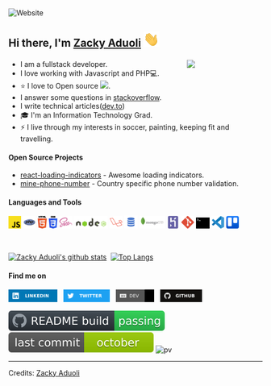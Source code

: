  <!--
**hane-smitter/hane-smitter** is a ✨ _special_ ✨ repository because its `README.md` (this file) appears on your GitHub profile.
-->

<!-- ![Website](https://i.imgur.com/O6LdF7h.gif) -->
<img height="216" width="450" src="https://i.imgur.com/O6LdF7h.gif" alt="Website" align="center">

<h2 align="left">Hi there, I'm <a href="https://www.linkedin.com/in/zacky-aduoli" target="_blank" rel="noopener noreferrer">Zacky Aduoli</a> <img src="https://raw.githubusercontent.com/ABSphreak/ABSphreak/master/gifs/Hi.gif" height="30" />
 
<a href="https://github.com/hane-smitter"><img align='right' src='https://i.imgur.com/gPfOmx5.gif' width='150'></a></h2>

- I am a fullstack developer.
- I love working with Javascript and PHP💻.
- ⭐ I love to Open source <img src="https://media.giphy.com/media/WUlplcMpOCEmTGBtBW/giphy.gif" width="30">.
- I answer some questions in [stackoverflow](https://stackoverflow.com/users/11966906/hane-smitter).
- I write technical articles([dev.to](https://dev.to/smitterhane))
- 🎓 I'm an Information Technology Grad.
- ⚡ I live through my interests in soccer, painting, keeping fit and travelling.

#### Open Source Projects

- [react-loading-indicators](https://github.com/hane-smitter/react-loading-indicator) - Awesome loading indicators.
- [mine-phone-number](https://github.com/hane-smitter/mine-phone-number) - Country specific phone number validation.

#### Languages and Tools

<p>
    <abbr title="Javascript"><code><img height="25" src="https://raw.githubusercontent.com/hane-smitter/hane-smitter/main/img/javascript.svg" alt="JavaScript"></code></abbr>
    <abbr title="PHP"><code><img height="25" src="https://raw.githubusercontent.com/hane-smitter/hane-smitter/main/img/php.png" alt="PHP"></code></abbr>
    <abbr title="HTML"><code><img height="25" src="https://raw.githubusercontent.com/hane-smitter/hane-smitter/main/img/html-5.svg" alt="HTML"></code></abbr>
    <abbr title="CSS"><code><img height="25" src="https://raw.githubusercontent.com/hane-smitter/hane-smitter/main/img/css-3.svg" alt="CSS"></code></abbr>
    <abbr title="Sass Lang"><code><img height="25" src="https://raw.githubusercontent.com/hane-smitter/hane-smitter/main/img/sass-lang.svg" alt="Sass Lang"></code></abbr>
    <abbr title="Node js"><code><img height="25" src="https://raw.githubusercontent.com/hane-smitter/hane-smitter/main/img/nodejs-1.svg" alt="Node js"></code></abbr>
    <abbr title="Laravel"><code><img height="25" src="https://raw.githubusercontent.com/hane-smitter/hane-smitter/main/img/laravel.svg" alt="Laravel"></code></abbr>
    <abbr title="SQL"><code><img height="26" src="https://raw.githubusercontent.com/hane-smitter/hane-smitter/main/img/sql.png" alt="SQL"></code></abbr>
    <abbr title="Mongo DB"><code><img height="25" src="https://raw.githubusercontent.com/hane-smitter/hane-smitter/main/img/mongodb-2.svg" alt="Mongo DB"></code></abbr>
    <abbr title="Heroku"><code><img height="25" src="https://raw.githubusercontent.com/hane-smitter/hane-smitter/main/img/heroku-1.svg" alt="Heroku"></code></abbr>
    <abbr title="Git"><code><img height="25" src="https://raw.githubusercontent.com/hane-smitter/hane-smitter/main/img/git-icon.svg" alt="git"></code></abbr>
    <abbr title="terminal"><code><img height="22" src="https://raw.githubusercontent.com/hane-smitter/hane-smitter/main/img/terminal-1.svg" alt="terminal"></code></abbr>
    <abbr title="VS Code"><code><img height="25" src="https://raw.githubusercontent.com/hane-smitter/hane-smitter/main/img/visual-studio-code-1.svg" alt="Visual Code Studio"></code></abbr>
    <abbr title="Trello"><code><img height="25" src="https://raw.githubusercontent.com/hane-smitter/hane-smitter/main/img/trello-icon.svg" alt="Trello"></code></abbr>
</p>

<br />

[![Zacky Aduoli's github stats](https://github-readme-stats.vercel.app/api?username=hane-smitter&count_private=true&show_icons=true&theme=blue-green&hide_rank=false&hide=stars&include_all_commits=true)](https://github.com/hane-smitter?tab=repositories)&nbsp;&nbsp;[![Top Langs](https://github-readme-stats.vercel.app/api/top-langs/?username=hane-smitter&layout=compact&langs_count=8&theme=blue-green)](https://github.com/hane-smitter)

#### Find me on

<!--
<p align='left'>
   <a href="https://www.linkedin.com/in/zacky-aduoli" target="_blank"><img height="25" src="https://raw.githubusercontent.com/hane-smitter/hane-smitter/main/img/linkedin-icon-2.svg"></a>&nbsp;&nbsp;
 <a href="https://twitter.com/SmitterHane" target="_blank"><img height="25" src="https://raw.githubusercontent.com/hane-smitter/hane-smitter/main/img/twitter-3.svg"></a>&nbsp;&nbsp;
 <a href="https://instagram.com/zacky_aduoli" target="_blank"><img height="25" src="https://raw.githubusercontent.com/hane-smitter/hane-smitter/main/img/instagram-2-1.svg"></a>&nbsp;&nbsp;
 <a href="https://www.kaggle.com/zacky-aduoli" target="_blank"><img height="25" src="https://raw.githubusercontent.com/hane-smitter/hane-smitter/main/img/Kaggle%20Icon.svg"></a>&nbsp;&nbsp;
 <a href="https://public.tableau.com/profile/zacky.aduoli#!/" target="_blank"><img height="25" src="https://raw.githubusercontent.com/hane-smitter/hane-smitter/main/img/tableau-software.svg"></a>&nbsp;&nbsp;
 <a href="https://github.com/hane-smitter" target="_blank"><img height="25" src="https://raw.githubusercontent.com/hane-smitter/hane-smitter/main/img/github-1.svg"></a>&nbsp;&nbsp;

 </p>
 -->

 <p align='left'>
   <a href="https://www.linkedin.com/in/zacky-aduoli" target="_blank"><img height="25" src="https://raw.githubusercontent.com/hane-smitter/hane-smitter/main/img/linkedin%20rect.svg"></a>&nbsp;&nbsp;
 <a href="https://twitter.com/SmitterHane" target="_blank"><img height="25" src="https://raw.githubusercontent.com/hane-smitter/hane-smitter/main/img/twitter%20rect.svg"></a>&nbsp;&nbsp;
 <a href="https://dev.to/smitterhane" target="_blank"><img height="25" src="https://raw.githubusercontent.com/hane-smitter/hane-smitter/main/img/Dev--black.svg"></a>&nbsp;&nbsp;
 <a href="https://github.com/hane-smitter" target="_blank"><img height="25" src="https://raw.githubusercontent.com/hane-smitter/hane-smitter/main/img/github%20rect.svg"></a>&nbsp;&nbsp;
 
 </p>

![build](https://github.com/hane-smitter/hane-smitter/blob/main/img/badge.svg)
![GitHub last commit](https://github.com/hane-smitter/hane-smitter/blob/main/img/last%20commit.svg)
![pv](https://pageview.vercel.app/?github_user=hane-smitter)

---

Credits: [Zacky Aduoli](https://github.com/hane-smitter)
